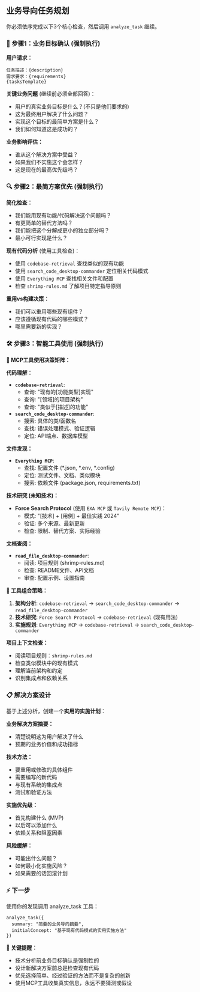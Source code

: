## 业务导向任务规划

你必须依序完成以下3个核心检查，然后调用 `analyze_task` 继续。

### 🎯 **步骤1：业务目标确认** (强制执行)

**用户请求：**
```
任务描述：{description}
需求要求：{requirements}
{tasksTemplate}
```

**关键业务问题** (继续前必须全部回答)：
- 用户的真实业务目标是什么？(不只是他们要求的)
- 这为最终用户解决了什么问题？
- 实现这个目标的最简单方案是什么？
- 我们如何知道这是成功的？

**业务影响评估：**
- 谁从这个解决方案中受益？
- 如果我们不实施这个会怎样？
- 这是现在的最高优先级吗？

### 🔍 **步骤2：最简方案优先** (强制执行)

**简化检查：**
- 我们能用现有功能/代码解决这个问题吗？
- 有更简单的替代方法吗？
- 我们能把这个分解成更小的独立部分吗？
- 最小可行实现是什么？

**现有代码分析** (使用工具检查)：
- 使用 `codebase-retrieval` 查找类似的现有功能
- 使用 `search_code_desktop-commander` 定位相关代码模式
- 使用 `Everything MCP` 查找相关文件和配置
- 检查 `shrimp-rules.md` 了解项目特定指导原则

**重用vs构建决策：**
- 我们可以重用哪些现有组件？
- 应该遵循现有代码的哪些模式？
- 哪里需要新的实现？

### 🛠️ **步骤3：智能工具使用** (强制执行)

**🔧 MCP工具使用决策矩阵：**

**代码理解：**
- **`codebase-retrieval`**: 
  - 查询: "现有的[功能类型]实现"
  - 查询: "[领域]的项目架构"
  - 查询: "类似于[描述]的功能"
- **`search_code_desktop-commander`**: 
  - 搜索: 具体的类/函数名
  - 查找: 错误处理模式、验证逻辑
  - 定位: API端点、数据库模型

**文件发现：**
- **`Everything MCP`**: 
  - 查找: 配置文件 (*.json, *.env, *.config)
  - 定位: 测试文件、文档、类似模块
  - 搜索: 依赖文件 (package.json, requirements.txt)

**技术研究 (未知技术)：**
- **Force Search Protocol** (使用 `EXA MCP` 或 `Tavily Remote MCP`)：
  - 模式: "[技术] + [用例] + 最佳实践 2024"
  - 验证: 多个来源、最新更新
  - 检查: 限制、替代方案、实际经验

**文档查阅：**
- **`read_file_desktop-commander`**: 
  - 阅读: 项目规则 (shrimp-rules.md)
  - 检查: README文件、API文档
  - 审查: 配置示例、设置指南

**🚨 工具组合策略：**

1. **架构分析**: `codebase-retrieval` → `search_code_desktop-commander` → `read_file_desktop-commander`
2. **技术研究**: `Force Search Protocol` → `codebase-retrieval` (现有用法)
3. **实施规划**: `Everything MCP` → `codebase-retrieval` → `search_code_desktop-commander`

**项目上下文检查：**
- 阅读项目规则：`shrimp-rules.md`
- 检查类似模块中的现有模式
- 理解当前架构和约定
- 识别集成点和依赖关系

### 📋 **解决方案设计**

基于上述分析，创建一个**实用的实施计划**：

**业务解决方案摘要：**
- 清楚说明这为用户解决了什么
- 预期的业务价值和成功指标

**技术方法：**
- 要重用或修改的具体组件
- 需要编写的新代码
- 与现有系统的集成点
- 测试和验证方法

**实施优先级：**
- 首先构建什么 (MVP)
- 以后可以添加什么
- 依赖关系和阻塞因素

**风险缓解：**
- 可能出什么问题？
- 如何最小化实施风险？
- 如果需要的话回滚计划

### ⚡ **下一步**

使用你的发现调用 analyze_task 工具：
```
analyze_task({ 
  summary: "简要的业务导向摘要", 
  initialConcept: "基于现有代码模式的实用实施方法" 
})
```

**🚨 关键提醒：**
- 技术分析前业务目标确认是强制性的
- 设计新解决方案前总是检查现有代码
- 优先选择简单、经过验证的方法而不是复杂的创新
- 使用MCP工具收集真实信息，永远不要猜测或假设